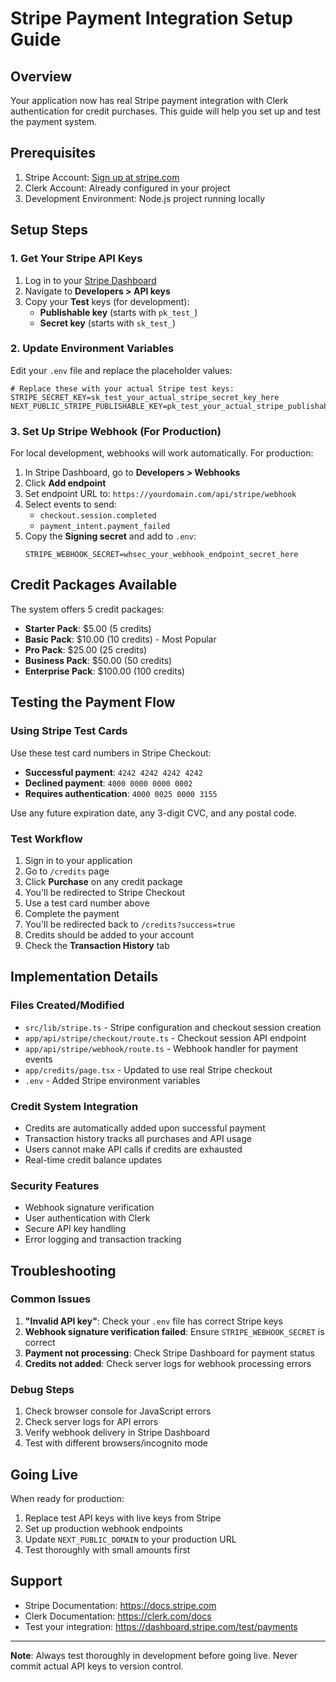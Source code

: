 # Stripe Payment Integration Setup Guide

## Overview
Your application now has real Stripe payment integration with Clerk authentication for credit purchases. This guide will help you set up and test the payment system.

## Prerequisites
1. Stripe Account: [Sign up at stripe.com](https://dashboard.stripe.com/register)
2. Clerk Account: Already configured in your project
3. Development Environment: Node.js project running locally

## Setup Steps

### 1. Get Your Stripe API Keys
1. Log in to your [Stripe Dashboard](https://dashboard.stripe.com)
2. Navigate to **Developers > API keys**
3. Copy your **Test** keys (for development):
   - **Publishable key** (starts with `pk_test_`)
   - **Secret key** (starts with `sk_test_`)

### 2. Update Environment Variables
Edit your `.env` file and replace the placeholder values:

```env
# Replace these with your actual Stripe test keys:
STRIPE_SECRET_KEY=sk_test_your_actual_stripe_secret_key_here
NEXT_PUBLIC_STRIPE_PUBLISHABLE_KEY=pk_test_your_actual_stripe_publishable_key_here
```

### 3. Set Up Stripe Webhook (For Production)
For local development, webhooks will work automatically. For production:

1. In Stripe Dashboard, go to **Developers > Webhooks**
2. Click **Add endpoint**
3. Set endpoint URL to: `https://yourdomain.com/api/stripe/webhook`
4. Select events to send:
   - `checkout.session.completed`
   - `payment_intent.payment_failed`
5. Copy the **Signing secret** and add to `.env`:
   ```env
   STRIPE_WEBHOOK_SECRET=whsec_your_webhook_endpoint_secret_here
   ```

## Credit Packages Available

The system offers 5 credit packages:
- **Starter Pack**: $5.00 (5 credits)
- **Basic Pack**: $10.00 (10 credits) - Most Popular
- **Pro Pack**: $25.00 (25 credits)
- **Business Pack**: $50.00 (50 credits)
- **Enterprise Pack**: $100.00 (100 credits)

## Testing the Payment Flow

### Using Stripe Test Cards
Use these test card numbers in Stripe Checkout:

- **Successful payment**: `4242 4242 4242 4242`
- **Declined payment**: `4000 0000 0000 0002`
- **Requires authentication**: `4000 0025 0000 3155`

Use any future expiration date, any 3-digit CVC, and any postal code.

### Test Workflow
1. Sign in to your application
2. Go to `/credits` page
3. Click **Purchase** on any credit package
4. You'll be redirected to Stripe Checkout
5. Use a test card number above
6. Complete the payment
7. You'll be redirected back to `/credits?success=true`
8. Credits should be added to your account
9. Check the **Transaction History** tab

## Implementation Details

### Files Created/Modified
- `src/lib/stripe.ts` - Stripe configuration and checkout session creation
- `app/api/stripe/checkout/route.ts` - Checkout session API endpoint
- `app/api/stripe/webhook/route.ts` - Webhook handler for payment events
- `app/credits/page.tsx` - Updated to use real Stripe checkout
- `.env` - Added Stripe environment variables

### Credit System Integration
- Credits are automatically added upon successful payment
- Transaction history tracks all purchases and API usage
- Users cannot make API calls if credits are exhausted
- Real-time credit balance updates

### Security Features
- Webhook signature verification
- User authentication with Clerk
- Secure API key handling
- Error logging and transaction tracking

## Troubleshooting

### Common Issues
1. **"Invalid API key"**: Check your `.env` file has correct Stripe keys
2. **Webhook signature verification failed**: Ensure `STRIPE_WEBHOOK_SECRET` is correct
3. **Payment not processing**: Check Stripe Dashboard for payment status
4. **Credits not added**: Check server logs for webhook processing errors

### Debug Steps
1. Check browser console for JavaScript errors
2. Check server logs for API errors
3. Verify webhook delivery in Stripe Dashboard
4. Test with different browsers/incognito mode

## Going Live

When ready for production:
1. Replace test API keys with live keys from Stripe
2. Set up production webhook endpoints
3. Update `NEXT_PUBLIC_DOMAIN` to your production URL
4. Test thoroughly with small amounts first

## Support
- Stripe Documentation: https://docs.stripe.com
- Clerk Documentation: https://clerk.com/docs
- Test your integration: https://dashboard.stripe.com/test/payments

---

**Note**: Always test thoroughly in development before going live. Never commit actual API keys to version control.